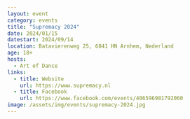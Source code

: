 ```yaml
---
layout: event
category: events
title: "Supremacy 2024"
date: 2024/01/15
datestart: 2024/09/14
location: Batavierenweg 25, 6841 HN Arnhem, Nederland
age: 18+
hosts:
  - Art of Dance
links:
  - title: Website
    url: https://www.supremacy.nl
  - title: Facebook
    url: https://www.facebook.com/events/406596981792060
image: /assets/img/events/supremacy-2024.jpg
---
```

